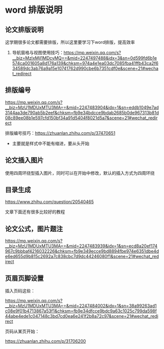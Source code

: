 # word 排版说明

## 论文排版说明

这学期很多论文都需要排版，所以这里要学习下word排版，提高效率

1. 导航窗格与视图使用技巧：https://mp.weixin.qq.com/s?__biz=MzIxMjI1MDcyMQ==&mid=2247497488&idx=3&sn=0d599fd6b1e574ca001605a8d176a139&chksm=974a4e1ea03dc7085fba41ffb43ca2f634589dc3ab76a9a15e10741762d990cbe6b7351cdf0e&scene=21#wechat_redirect

## 排版编号

https://mp.weixin.qq.com/s?__biz=MzU1MDUxMTU3MA==&mid=2247483904&idx=1&sn=eddb1049e7ad3144aa3de790ab5b2eef&chksm=fb9e34bdcce9bdab2685b0de967313b81d08c89ee08b1e597cfd150bf34a91d5404f8021d5a7&scene=21#wechat_redirect

排版编号技巧：https://zhuanlan.zhihu.com/p/37470651

- 主要就是样式中不能有缩进，要从头开始

## 论文插入图片

使用四周环绕型插入图片，同时可以在开始中修改，默认的插入方式为四周环绕

## 目录生成

https://www.zhihu.com/question/20540465

文章下面还有很多比较好的教程

## 论文公式，图片题注

https://mp.weixin.qq.com/s?__biz=MzU1MDUxMTU3MA==&mid=2247483939&idx=1&sn=ecd8a20ef174967c9bbbaf4216032226&chksm=fb9e349ecce9bd8894fbe974e6351dbe4de6ed655d9b815c2692a7c838cbc7d9dc44246080f1&scene=21#wechat_redirect


## 页眉页脚设置

插入页码这些：

https://mp.weixin.qq.com/s?__biz=MzU1MDUxMTU3MA==&mid=2247484002&idx=1&sn=38a99263ad1c08e9f01b4713867a53f1&chksm=fb9e34dfcce9bdc9a63c1025c799da598f44abe4ede1c047148c3bd7cd0ea6e241f2b8a72c97&scene=21#wechat_redirect

页码从某页开始：

https://zhuanlan.zhihu.com/p/31706200
